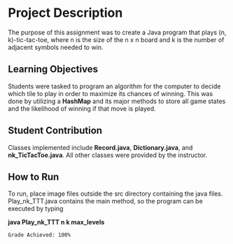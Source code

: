 # Project Description
The purpose of this assignment was to create a Java program that plays (n, k)-tic-tac-toe, where n is the size of the n x n board and k is the number of adjacent symbols needed to win.

## Learning Objectives
Students were tasked to program an algorithm for the computer to decide which tile to play in order to maximize its chances of winning. This was done by utilizing a **HashMap** and its major methods to store all game states and the likelihood of winning if that move is played.

## Student Contribution
Classes implemented include **Record.java**, **Dictionary.java**, and **nk_TicTacToe.java**. All other classes were provided by the instructor.

## How to Run
To run, place image files outside the src directory containing the java files. Play_nk_TTT.java contains the main method, so the program can be executed by typing 

  **java Play_nk_TTT n k max_levels**
  

```
Grade Achieved: 100%
```
